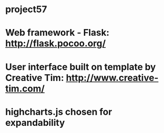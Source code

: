 # project57

# Web framework - Flask: http://flask.pocoo.org/

# User interface built on template by Creative Tim: http://www.creative-tim.com/

# highcharts.js chosen for expandability
